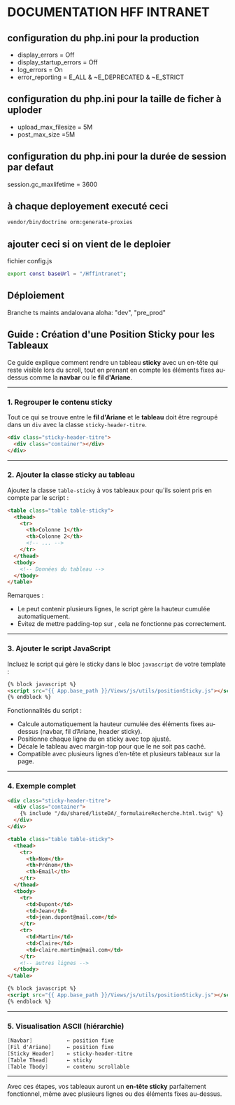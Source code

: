 # DOCUMENTATION HFF INTRANET

## configuration du php.ini pour la production

- display_errors = Off
- display_startup_errors = Off
- log_errors = On
- error_reporting = E_ALL & ~E_DEPRECATED & ~E_STRICT

## configuration du php.ini pour la taille de ficher à uploder

- upload_max_filesize = 5M
- post_max_size =5M

## configuration du php.ini pour la durée de session par defaut

session.gc_maxlifetime = 3600

## à chaque deployement executé ceci

```Bash
vendor/bin/doctrine orm:generate-proxies
```

## ajouter ceci si on vient de le deploier

fichier config.js

```Bash
export const baseUrl = "/Hffintranet";
```

## Déploiement

Branche ts maints andalovana aloha: "dev", "pre_prod"

## Guide : Création d'une Position Sticky pour les Tableaux

Ce guide explique comment rendre un tableau **sticky** avec un en-tête qui reste visible lors du scroll, tout en prenant en compte les éléments fixes au-dessus comme la **navbar** ou le **fil d'Ariane**.

---

### 1. Regrouper le contenu sticky

Tout ce qui se trouve entre le **fil d'Ariane** et le **tableau** doit être regroupé dans un `div` avec la classe `sticky-header-titre`.

```html
<div class="sticky-header-titre">
  <div class="container"></div>
</div>
```

---

### 2. Ajouter la classe sticky au tableau

Ajoutez la classe `table-sticky` à vos tableaux pour qu'ils soient pris en compte par le script :

```html
<table class="table table-sticky">
  <thead>
    <tr>
      <th>Colonne 1</th>
      <th>Colonne 2</th>
      <!-- ... -->
    </tr>
  </thead>
  <tbody>
    <!-- Données du tableau -->
  </tbody>
</table>
```

Remarques :

- Le <thead> peut contenir plusieurs lignes, le script gère la hauteur cumulée automatiquement.
- Évitez de mettre padding-top sur <tbody>, cela ne fonctionne pas correctement.

---

### 3. Ajouter le script JavaScript

Incluez le script qui gère le sticky dans le bloc `javascript` de votre template :

```html
{% block javascript %}
<script src="{{ App.base_path }}/Views/js/utils/positionSticky.js"></script>
{% endblock %}
```

Fonctionnalités du script :

- Calcule automatiquement la hauteur cumulée des éléments fixes au-dessus (navbar, fil d’Ariane, header sticky).
- Positionne chaque ligne du <thead> en sticky avec top ajusté.
- Décale le tableau avec margin-top pour que le <tbody> ne soit pas caché.
- Compatible avec plusieurs lignes d’en-tête et plusieurs tableaux sur la page.

---

### 4. Exemple complet

```html
<div class="sticky-header-titre">
  <div class="container">
    {% include "/da/shared/listeDA/_formulaireRecherche.html.twig" %}
  </div>
</div>

<table class="table table-sticky">
  <thead>
    <tr>
      <th>Nom</th>
      <th>Prénom</th>
      <th>Email</th>
    </tr>
  </thead>
  <tbody>
    <tr>
      <td>Dupont</td>
      <td>Jean</td>
      <td>jean.dupont@mail.com</td>
    </tr>
    <tr>
      <td>Martin</td>
      <td>Claire</td>
      <td>claire.martin@mail.com</td>
    </tr>
    <!-- autres lignes -->
  </tbody>
</table>

{% block javascript %}
<script src="{{ App.base_path }}/Views/js/utils/positionSticky.js"></script>
{% endblock %}
```

---

### 5. Visualisation ASCII (hiérarchie)

```csharp
[Navbar]           ← position fixe
[Fil d'Ariane]     ← position fixe
[Sticky Header]    ← sticky-header-titre
[Table Thead]      ← sticky
[Table Tbody]      ← contenu scrollable
```

---

Avec ces étapes, vos tableaux auront un **en-tête sticky** parfaitement fonctionnel, même avec plusieurs lignes ou des éléments fixes au-dessus.
